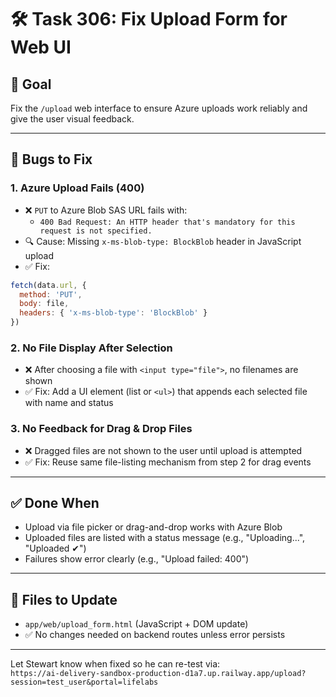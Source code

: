 # 🛠️ Task 306: Fix Upload Form for Web UI

## 🎯 Goal
Fix the `/upload` web interface to ensure Azure uploads work reliably and give the user visual feedback.

---

## 🧩 Bugs to Fix

### 1. **Azure Upload Fails (400)**
- ❌ `PUT` to Azure Blob SAS URL fails with:
  - `400 Bad Request: An HTTP header that's mandatory for this request is not specified.`
- 🔍 Cause: Missing `x-ms-blob-type: BlockBlob` header in JavaScript upload
- ✅ Fix:
```js
fetch(data.url, {
  method: 'PUT',
  body: file,
  headers: { 'x-ms-blob-type': 'BlockBlob' }
})
```

### 2. **No File Display After Selection**
- ❌ After choosing a file with `<input type="file">`, no filenames are shown
- ✅ Fix: Add a UI element (list or `<ul>`) that appends each selected file with name and status

### 3. **No Feedback for Drag & Drop Files**
- ❌ Dragged files are not shown to the user until upload is attempted
- ✅ Fix: Reuse same file-listing mechanism from step 2 for drag events

---

## ✅ Done When
- Upload via file picker or drag-and-drop works with Azure Blob
- Uploaded files are listed with a status message (e.g., "Uploading...", "Uploaded ✔")
- Failures show error clearly (e.g., "Upload failed: 400")

---

## 📁 Files to Update
- `app/web/upload_form.html` (JavaScript + DOM update)
- ✅ No changes needed on backend routes unless error persists

---

Let Stewart know when fixed so he can re-test via:  
`https://ai-delivery-sandbox-production-d1a7.up.railway.app/upload?session=test_user&portal=lifelabs`